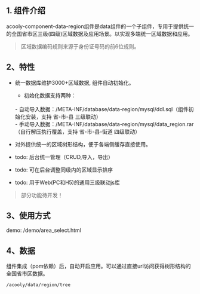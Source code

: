 <!-- title: 数据-全国区域 -->
<!-- type: app -->
<!-- author: zhangpu -->
<!-- date: 2019-11-02 -->
## 1. 组件介绍
acooly-component-data-region组件是data组件的一个子组件，专用于提供统一的全国省市区三级(四级)区域数据及应用场景。以实现多端统一区域数据和应用。

>区域数据编码规则来源于身份证号码的前6位规则。

## 2、特性

* 统一数据库维护3000+区域数据, 组件自动初始化。
	<br/>
	- 初始化数据支持两种：
	<br/>
	- 自动导入数据：/META-INF/database/data-region/mysql/ddl.sql（组件初始化安装，支持 省-市-县  三级联动）
	<br/>
	- 手动导入数据：/META-INF/database/data-region/mysql/data_region.rar （自行解压执行覆盖，支持 省-市-县-街道 四级联动）

* 对外提供统一的区域树形结构，便于各端侧缓存直接使用。
* todo: 后台统一管理（CRUD,导入，导出）
* todo: 可在后台调整同级内的区域显示排序
* todo: 用于Web(PC和H5)的通用三级联动js库

>部分功能待开发！

## 3、使用方式

   demo:  /demo/area_select.html

## 4、数据

组件集成（pom依赖）后，自动开启应用。可以通过直接url访问获得树形结构的全国省市区数据。

```html
/acooly/data/region/tree
```

